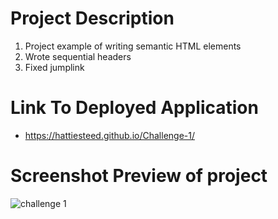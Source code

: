 # Project Description
1. Project example of writing semantic HTML elements 
2. Wrote sequential headers
3. Fixed jumplink

# Link To Deployed Application
* https://hattiesteed.github.io/Challenge-1/
# Screenshot Preview of project
![challenge 1](https://user-images.githubusercontent.com/124942272/221097800-8e67de2a-fef2-40ad-9a9b-79e6404821b2.PNG)
